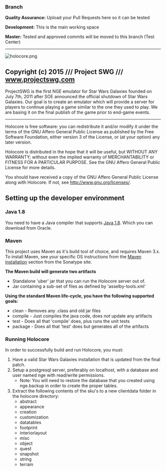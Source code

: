 ### **Branch** ###

**Quality Assurance:** Upload your Pull Requests here so it can be tested

**Development:** This is the main working space

**Master:** Tested and approved commits will be moved to this branch (Test Center)

--------------------------------------------------------------------------------

![holocore.png](https://bitbucket.org/repo/norXdj/images/3473411954-holocore.png)

## Copyright (c) 2015 /// Project SWG /// www.projectswg.com ##

ProjectSWG is the first NGE emulator for Star Wars Galaxies founded on
July 7th, 2011 after SOE announced the official shutdown of Star Wars Galaxies.
Our goal is to create an emulator which will provide a server for players to
continue playing a game similar to the one they used to play. We are basing
it on the final publish of the game prior to end-game events.

--------------------------------------------------------------------------------

Holocore is free software: you can redistribute it and/or modify
it under the terms of the GNU Affero General Public License as
published by the Free Software Foundation, either version 3 of the
License, or (at your option) any later version.

Holocore is distributed in the hope that it will be useful,
but WITHOUT ANY WARRANTY; without even the implied warranty of
MERCHANTABILITY or FITNESS FOR A PARTICULAR PURPOSE.  See the
GNU Affero General Public License for more details.

You should have received a copy of the GNU Affero General Public License
along with Holocore.  If not, see <http://www.gnu.org/licenses/>.

## Setting up the developer environment ##

### Java 1.8 ###

You need to have a Java compiler that supports [Java 1.8](http://www.oracle.com/technetwork/java/javase/downloads/jdk8-downloads-2133151.html). Which
you can download from Oracle.

### Maven ###

This project uses Maven as it's build tool of choice, and requires Maven 3.x. To install Maven, see your
specific OS instructions from the [Maven installation](http://books.sonatype.com/mvnref-book/reference/installation.html) section
from the Sonatype site.

**The Maven build will generate two artifacts**

- Standalone 'uber' jar that you can run the Holocore server out of.
- Jar containing a sub-set of files as defined by 'asselby-tools.xml'

**Using the standard Maven life-cycle, you have the following supported goals:**

- clean   - Removes any .class and old jar files
- compile - Just compiles the java code, does *not* update any artifacts
- test    - Does all that 'compile' does, plus runs the unit tests
- package - Does all that 'test' does but generates all of the artifacts

### Running Holocore ###
In order to successfully build and run Holocore, you must:

1. Have a valid Star Wars Galaxies installation that is updated from the final patch.
2. Setup a postgresql server, preferably on localhost, with a database and user named nge with read/write permissions.
    * Note: You will need to restore the database that you created using nge.backup in order to create the proper tables.
3. Extract the following contents of the sku's to a new clientdata folder in the holocore directory:
    * abstract
    * appearance
    * creation
    * customization
    * datatables
    * footprint
    * interiorlayout
    * misc
    * object
    * quest
    * snapshot
    * string
    * terrain

